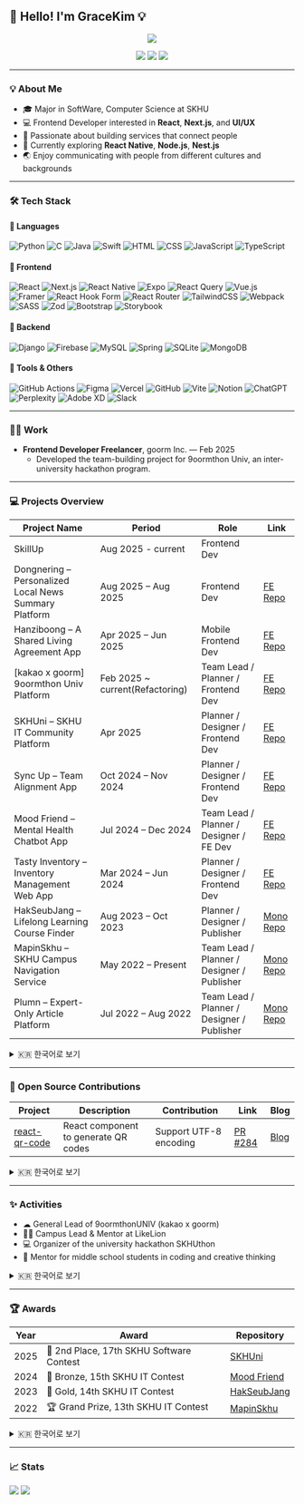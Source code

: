 ## 👋 Hello! I'm GraceKim 💡

<div align="center">
  <img src="https://capsule-render.vercel.app/api?type=waving&color=auto&height=250&section=header&text=GraceKim's%20Github&fontSize=50&animation=twinkling" />

  <a href="https://velog.io/@gracekim527/posts"><img src="https://img.shields.io/badge/Velog-20C997?style=flat-square&logo=velog&logoColor=white"/></a>
  <a href="mailto:k07173027@gmail.com"><img src="https://img.shields.io/badge/Gmail-EA4335?style=flat-square&logo=gmail&logoColor=white"/></a>
  <a href="https://www.linkedin.com/in/eunhye-kim-a98184348/"><img src="https://img.shields.io/badge/linkedin-%230077B5.svg?style=flat-square&logo=linkedin&logoColor=white" /></a>
</div>

---

### 💡 About Me

- 🎓 Major in SoftWare, Computer Science at SKHU
- 💻 Frontend Developer interested in **React**, **Next.js**, and **UI/UX**
- 🚀 Passionate about building services that connect people
- 🌱 Currently exploring **React Native**, **Node.js**, **Nest.js**
- 🌏 Enjoy communicating with people from different cultures and backgrounds

---

### 🛠 Tech Stack

#### 📌 Languages
![Python](https://img.shields.io/badge/Python-3670A0?style=flat-square&logo=python&logoColor=ffdd54)
![C](https://img.shields.io/badge/C-00599C?style=flat-square&logo=c&logoColor=white)
![Java](https://img.shields.io/badge/Java-ED8B00?style=flat-square&logo=java&logoColor=white)
![Swift](https://img.shields.io/badge/Swift-F54A2A?style=flat-square&logo=swift&logoColor=white)
![HTML](https://img.shields.io/badge/HTML5-E34F26?style=flat-square&logo=html5&logoColor=white)
![CSS](https://img.shields.io/badge/CSS3-1572B6?style=flat-square&logo=css3&logoColor=white)
![JavaScript](https://img.shields.io/badge/JavaScript-F7DF1E?style=flat-square&logo=javascript&logoColor=black)
![TypeScript](https://img.shields.io/badge/TypeScript-3178C6?style=flat-square&logo=typescript&logoColor=white)

#### 🎨 Frontend
![React](https://img.shields.io/badge/React-61DAFB?style=flat-square&logo=react&logoColor=black)
![Next.js](https://img.shields.io/badge/Next.js-000000?style=flat-square&logo=nextdotjs&logoColor=white)
![React Native](https://img.shields.io/badge/React_Native-20232A?style=flat-square&logo=react&logoColor=61DAFB)
![Expo](https://img.shields.io/badge/expo-1C1E24?style=flat-square&logo=expo&logoColor=#D04A37)
![React Query](https://img.shields.io/badge/-React%20Query-FF4154?style=flat-square&logo=react%20query&logoColor=white)
![Vue.js](https://img.shields.io/badge/vuejs-%2335495e.svg?style=flat-square&logo=vuedotjs&logoColor=%234FC08D)
![Framer](https://img.shields.io/badge/Framer-black?style=flat-square&logo=framer&logoColor=blue)
![React Hook Form](https://img.shields.io/badge/React%20Hook%20Form-%23EC5990.svg?style=flat-square&logo=reacthookform&logoColor=white)
![React Router](https://img.shields.io/badge/React_Router-CA4245?style=flat-square&logo=react-router&logoColor=white)
![TailwindCSS](https://img.shields.io/badge/tailwindcss-%2338B2AC.svg?style=flat-square&logo=tailwind-css&logoColor=white)
![Webpack](https://img.shields.io/badge/webpack-%238DD6F9.svg?style=flat-square&logo=webpack&logoColor=black)
![SASS](https://img.shields.io/badge/SASS-hotpink.svg?style=flat-square&logo=SASS&logoColor=white)
![Zod](https://img.shields.io/badge/zod-%233068b7.svg?style=flat-square&logo=zod&logoColor=white)
![Bootstrap](https://img.shields.io/badge/bootstrap-%238511FA.svg?style=flat-square&logo=bootstrap&logoColor=white)
![Storybook](https://img.shields.io/badge/-Storybook-FF4785?style=flat-square&logo=storybook&logoColor=white)


#### 🔧 Backend
![Django](https://img.shields.io/badge/Django-092E20?style=flat-square&logo=django&logoColor=white)
![Firebase](https://img.shields.io/badge/Firebase-FFCA28?style=flat-square&logo=firebase&logoColor=black)
![MySQL](https://img.shields.io/badge/mysql-4479A1.svg?style=flat-square&logo=mysql&logoColor=white)
![Spring](https://img.shields.io/badge/spring-%236DB33F.svg?style=flat-square&logo=spring&logoColor=white)
![SQLite](https://img.shields.io/badge/sqlite-%2307405e.svg?style=flat-square&logo=sqlite&logoColor=white)
![MongoDB](https://img.shields.io/badge/MongoDB-%234ea94b.svg?style=flat-square&logo=mongodb&logoColor=white)


#### 🧰 Tools & Others
![GitHub Actions](https://img.shields.io/badge/github%20actions-%232671E5.svg?style=flat-square&logo=githubactions&logoColor=white)
![Figma](https://img.shields.io/badge/Figma-F24E1E?style=flat-square&logo=figma&logoColor=white)
![Vercel](https://img.shields.io/badge/Vercel-000000?style=flat-square&logo=vercel&logoColor=white)
![GitHub](https://img.shields.io/badge/GitHub-181717?style=flat-square&logo=github&logoColor=white)
![Vite](https://img.shields.io/badge/vite-%23646CFF.svg?style=flat-square&logo=vite&logoColor=white)
![Notion](https://img.shields.io/badge/Notion-%23000000.svg?style=flat-square&logo=notion&logoColor=white)
![ChatGPT](https://img.shields.io/badge/chatGPT-74aa9c?style=flat-square&logo=openai&logoColor=white)
![Perplexity](https://img.shields.io/badge/perplexity-000000?style=flat-square&logo=perplexity&logoColor=088F8F)
![Adobe XD](https://img.shields.io/badge/Adobe%20XD-470137?style=flat-square&logo=Adobe%20XD&logoColor=#FF61F6)
![Slack](https://img.shields.io/badge/Slack-4A154B?style=flat-square&logo=slack&logoColor=white)



---

### 🧑‍💼 Work
- **Frontend Developer Freelancer**, goorm Inc. — Feb 2025
  - Developed the team-building project for 9oormthon Univ, an inter-university hackathon program.

---
### 💻 Projects Overview

| Project Name                                | Period              | Role                        | Link                                                                     |
| ------------------------------------------- | ------------------- | --------------------------- | ------------------------------------------------------------------------ |
| SkillUp | Aug 2025 - current | Frontend Dev | |
| Dongnering – Personalized Local News Summary Platform | Aug 2025 – Aug 2025 | Frontend Dev | [FE Repo](https://github.com/LikeLion-13th-SKHU/LikeLion-13th-TEAM06-FE) |
| Hanziboong – A Shared Living Agreement App | Apr 2025 – Jun 2025 | Mobile Frontend Dev        | [FE Repo](https://github.com/hanziboong/hanziboong-frontend)             |
| [kakao x goorm] 9oormthon Univ Platform | Feb 2025 ~ current(Refactoring) | Team Lead / Planner / Frontend Dev | [FE Repo](https://github.com/9oormthon-univ/9oormthon_univ)              |
| SKHUni – SKHU IT Community Platform         | Apr 2025 | Planner / Designer / Frontend Dev      | [FE Repo](https://github.com/SKHUniArchive/SKHUni-FE)                    |
| Sync Up – Team Alignment App        | Oct 2024 – Nov 2024 | Planner / Designer / Frontend Dev      | [FE Repo](https://github.com/moyeothon/F4_Front)                         |
| Mood Friend – Mental Health Chatbot App            | Jul 2024 – Dec 2024 | Team Lead / Planner / Designer / FE Dev | [FE Repo](https://github.com/LikeLion-12th-SKHU/LikeLion-12th-TEAM02-FE) |
| Tasty Inventory – Inventory Management Web App      | Mar 2024 – Jun 2024 | Planner / Designer / Frontend Dev      | [FE Repo](https://github.com/Tasty-Inventory/Tasty-Inventory_FE)         |
| HakSeubJang – Lifelong Learning Course Finder     | Aug 2023 – Oct 2023 | Planner / Designer / Publisher        | [Mono Repo](https://github.com/GraceKim527/hakSeubJang-BE)               |
| MapinSkhu – SKHU Campus Navigation Service | May 2022 – Present | Team Lead / Planner / Designer / Publisher   | [Mono Repo](https://github.com/MapinSkhu/MapinSkhu.ver2)                 |
| Plumn – Expert-Only Article Platform    | Jul 2022 – Aug 2022   | Team Lead / Planner / Designer / Publisher   | [Mono Repo](https://github.com/LikeLion-at-Skhu-10/Plumn)                |

<details>
<summary>🇰🇷 한국어로 보기</summary>

| 프로젝트 이름 | 기간 | 역할 | 링크 |
|---------------|------|------|------|
| 스킬업 | 2025.08 ~ (current) | 프론트엔드 | |
| 나만을 위한 로컬 뉴스 요약 플랫폼, 동네링 | 2025.08 ~ 2025.08 | 프론트엔드 | [FE Repo](https://github.com/LikeLion-13th-SKHU/LikeLion-13th-TEAM06-FE) |
| 함께 사는 사람들과의 약속, 한지붕           | 2025.04. ~ 2025.06. | 프론트엔드(모바일)          | [FE Repo](https://github.com/hanziboong/hanziboong-frontend)             |
| [kakao x goorm] 구름톤 유니브 사이트 | 2025.02 ~ 현재(리팩토링 중) | 팀장 / 기획 / 프론트엔드 | [FE Repo](https://github.com/9oormthon-univ/9oormthon_univ) |
| 성공회대 IT 커뮤니티 플랫폼, 스쿠니         | 2025.04. ~ 2025.04. | 기획/디자인/프론트엔드      | [FE Repo](https://github.com/SKHUniArchive/SKHUni-FE)                    |
| 팀원들과 나를 맞추는 동기화, Sync Up        | 2024.10. ~ 2024.11. | 기획/디자인/프론트엔드      | [FE Repo](https://github.com/moyeothon/F4_Front)                         |
| 내 손안에 작은 친구, Mood Friend            | 2024.07. ~ 2024.12. | 팀장/기획/디자인/프론트엔드 | [FE Repo](https://github.com/LikeLion-12th-SKHU/LikeLion-12th-TEAM02-FE) |
| 쉽고 간편한 재고 관리, Tasty Inventory      | 2024.03. ~ 2024.06. | 기획/디자인/프론트엔드      | [FE Repo](https://github.com/Tasty-Inventory/Tasty-Inventory_FE)         |
| 전국 평생학습 강좌 찾기 서비스, 학습장     | 2023.08. ~ 2023.10. | 기획/디자인/퍼블리싱        | [Mono Repo](https://github.com/GraceKim527/hakSeubJang-BE)               |
| 성공회대 강의실 정보 제공 서비스, MapinSkhu | 2022.05 ~ (current) | 팀장/기획/디자인/퍼블리싱   | [Mono Repo](https://github.com/MapinSkhu/MapinSkhu.ver2)                 |
| 전문가의 칼럼만을 기고하는 서비스, Plumn    | 2022.07 ~ 2022.08   | 팀장/기획/디자인/퍼블리싱   | [Mono Repo](https://github.com/LikeLion-at-Skhu-10/Plumn)                |

</details>

---


### 🧩 Open Source Contributions

| Project | Description | Contribution | Link | Blog |
|---------|-------------|--------------|------| ---- |
| [react-qr-code](https://github.com/rosskhanas/react-qr-code) | React component to generate QR codes | Support UTF-8 encoding | [PR #284](https://github.com/rosskhanas/react-qr-code/pull/284) | [Blog](https://velog.io/@gracekim527/%EC%96%B4%EC%A9%8C%EB%8B%A4%EB%B3%B4%EB%8B%88-%ED%95%B4%EC%BB%A4%ED%86%A4%EC%97%90%EC%84%9C-QR-%EC%B6%9C%EC%84%9D-%EC%B2%B4%ED%81%AC%EC%9D%B8%EC%9D%84-%EB%A7%8C%EB%93%A4%EB%8B%A4-%EC%B2%98%EC%9D%8C-%EC%98%A4%ED%94%88%EC%86%8C%EC%8A%A4%EC%97%90-%EA%B8%B0%EC%97%AC%ED%95%98%EA%B2%8C-%EB%90%9C-%EC%9D%B4%EC%95%BC%EA%B8%B0)

<details>
<summary>🇰🇷 한국어로 보기</summary>

| 프로젝트 | 설명 | 기여 내용 | 링크 | 블로그 |
|----------|------|-----------|------| ---- |
| [react-qr-code](https://github.com/rosskhanas/react-qr-code) | QR 코드를 생성하는 React 컴포넌트 | UTF-8 인코딩 지원 추가 | [PR #284](https://github.com/rosskhanas/react-qr-code/pull/284) | [Velog](https://velog.io/@gracekim527/%EC%96%B4%EC%A9%8C%EB%8B%A4%EB%B3%B4%EB%8B%88-%ED%95%B4%EC%BB%A4%ED%86%A4%EC%97%90%EC%84%9C-QR-%EC%B6%9C%EC%84%9D-%EC%B2%B4%ED%81%AC%EC%9D%B8%EC%9D%84-%EB%A7%8C%EB%93%A4%EB%8B%A4-%EC%B2%98%EC%9D%8C-%EC%98%A4%ED%94%88%EC%86%8C%EC%8A%A4%EC%97%90-%EA%B8%B0%EC%97%AC%ED%95%98%EA%B2%8C-%EB%90%9C-%EC%9D%B4%EC%95%BC%EA%B8%B0)

</details>

---


### ✨ Activities

-	☁ General Lead of 9oormthonUNIV (kakao x goorm)
-	🧑‍🏫 Campus Lead & Mentor at LikeLion
-	💻 Organizer of the university hackathon SKHUthon
-	🌱 Mentor for middle school students in coding and creative thinking

<details>
  <summary>🇰🇷 한국어로 보기</summary>

  - ☁ [kakao x goorm] **구름톤 유니브 4기 총괄**
- 🧑‍🏫 **멋쟁이사자처럼** 교내 대표 및 멘토 활동
- 💻 교내 해커톤 **스쿠톤** 주최 및 운영
- 🌱 중학생 대상 코딩 멘토링 진행

</details>

---

### 🏆 Awards

| Year | Award | Repository |
|------|-----------|------|
| 2025 | 🥈 2nd Place, 17th SKHU Software Contest | [SKHUni](https://github.com/SKHUniArchive/SKHUni-FE) |
| 2024 | 🥉 Bronze, 15th SKHU IT Contest | [Mood Friend](https://github.com/LikeLion-12th-SKHU/LikeLion-12th-TEAM02-FE) |
| 2023 | 🥇 Gold, 14th SKHU IT Contest | [HakSeubJang](https://github.com/GraceKim527/hakSeubJang-BE) |
| 2022 | 🏆 Grand Prize, 13th SKHU IT Contest | [MapinSkhu](https://github.com/MapinSkhu/MapinSkhu.ver2) |

<details>
  <summary>🇰🇷 한국어로 보기</summary>
  
| 연도 | 수상 내역 | 레포지토리 |
|------|-----------|------|
| 2025 | 제 17회 성공회대 소프트웨어 경진대회 2등 🥈 | [스쿠니](https://github.com/SKHUniArchive/SKHUni-FE) |
| 2024 | 제 15회 성공회대 IT 경진대회 동상 🥉 | [Mood Friend](https://github.com/LikeLion-12th-SKHU/LikeLion-12th-TEAM02-FE) |
| 2023 | 제 14회 성공회대 IT 경진대회 금상 🥇 | [학습장](https://github.com/GraceKim527/hakSeubJang-BE) |
| 2022 | 제 13회 성공회대 IT 경진대회 대상 🏆 | [MapinSkhu](https://github.com/MapinSkhu/MapinSkhu.ver2) |
</details>

---

### 📈 Stats
  <img src="http://mazassumnida.wtf/api/v2/generate_badge?boj=lemonherb0323" />
  <img src="https://github-readme-stats.vercel.app/api?username=GraceKim527&show_icons=true&theme=radical" />
